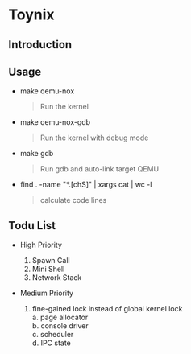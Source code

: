 # Toynix

## Introduction

## Usage

* make qemu-nox
  > Run the kernel
* make qemu-nox-gdb
  > Run the kernel with debug mode
* make gdb
  > Run gdb and auto-link target QEMU
* find . -name "*.[chS]" | xargs cat | wc -l
  > calculate code lines

## Todu List

* High Priority
  1. Spawn Call
  2. Mini Shell
  3. Network Stack

* Medium Priority
  1. fine-gained lock instead of global kernel lock  
    a. page allocator  
    b. console driver  
    c. scheduler  
    d. IPC state  
